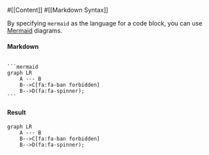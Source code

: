 #[[Content]] #[[Markdown Syntax]]

By specifying `mermaid` as the language for a code block, you can use [Mermaid](https://mermaid.js.org/intro/) diagrams.

#### Markdown

<pre><code>
```mermaid
graph LR
    A --- B
    B-->C[fa:fa-ban forbidden]
    B-->D(fa:fa-spinner);
```
</code></pre>

#### Result

```mermaid
graph LR
    A --- B
    B-->C[fa:fa-ban forbidden]
    B-->D(fa:fa-spinner);
```

